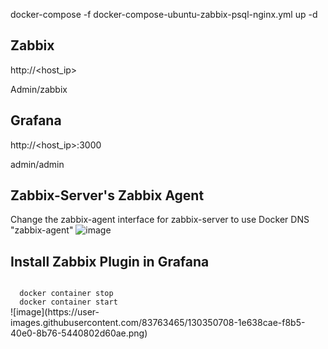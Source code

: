 docker-compose -f docker-compose-ubuntu-zabbix-psql-nginx.yml up -d

## Zabbix
http://<host_ip>

Admin/zabbix

## Grafana
http://<host_ip>:3000

admin/admin

## Zabbix-Server's Zabbix Agent
Change the zabbix-agent interface for zabbix-server to use Docker DNS "zabbix-agent"
![image](https://user-images.githubusercontent.com/83763465/130350449-f5f08b5e-d383-4d40-8d99-87383d55ea36.png)

## Install Zabbix Plugin in Grafana
<code>
  docker container stop <container_name>
  docker container start <container_name>
</code>
![image](https://user-images.githubusercontent.com/83763465/130350708-1e638cae-f8b5-40e0-8b76-5440802d60ae.png)

